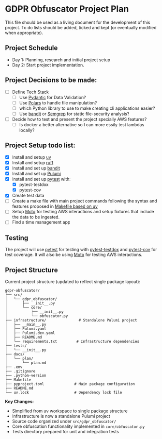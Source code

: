 # GDPR Obfuscator Project Plan

This file should be used as a living document for the development of this project. To do lists should be added, ticked and kept (or eventually modified when appropriate).

## Project Schedule

- Day 1: Planning, research and initial project setup
- Day 2: Start project implementation.

## Project Decisions to be made:

- [ ] Define Tech Stack
  - [ ] Use [Pydantic](https://docs.pydantic.dev/latest/) for Data Validation?
  - [ ] Use [Polars](https://pola.rs) to handle file manipulation?
  - [ ] which Python library to use to make creating cli applications easier?
  - [ ] Use [bandit](https://bandit.readthedocs.io/en/latest/index.html) or [Semgrep](https://semgrep.dev) for static file-security analysis?
- [ ] Decide how to test and present the project specially AWS features?
  - [ ] Is docker a better alternative so I can more essily test lambdas locally?

## Project Setup todo list:

- [x] Install and setup [uv](https://docs.astral.sh/uv/)
- [x] Install and setup [ruff](https://docs.astral.sh/ruff/)
- [x] Install and set up [bandit](https://bandit.readthedocs.io/en/latest/index.html)
- [x] Install and set up [Pulumi](https://www.pulumi.com/product/infrastructure-as-code/)
- [x] Install and set up [pytest](https://docs.pytest.org/en/stable/) with:
  - [x] pytest-testdox
  - [x] pytest-cov
- [x] Create test data
- [ ] Create a make file with main project commands following the syntax and features proposed in [Makefile based on uv](https://mmngreco.dev/posts/uv-makefile/)
- [ ] Setup [Moto](https://docs.getmoto.org/en/latest/docs/getting_started.html) for testing AWS interactions and setup fixtures that include the data to be ingested.
- [ ] Find a time management app

## Testing

The project will use [pytest](https://docs.pytest.org/en/stable/) for testing with [pytest-testdox](https://pypi.org/project/pytest-testdox/) and [pytest-cov](https://pypi.org/project/pytest-cov/) for test coverage. It will also be using [Moto](https://docs.getmoto.org/en/latest/docs/getting_started.html) for testing AWS interactions.

## Project Structure

Current project structure (updated to reflect single package layout):

```
gdpr-obfuscator/
├── src/
│   └── gdpr_obfuscator/
│       ├── __init__.py
│       └── core/
│           ├── __init__.py
│           └── obfuscator.py
├── infrastructure/               # Standalone Pulumi project
│   ├── __main__.py
│   ├── Pulumi.yaml
│   ├── Pulumi.dev.yaml
│   ├── README.md
│   └── requirements.txt         # Infrastructure dependencies
├── tests/
│   └── __init__.py
├── docs/
│   └── plan/
│       └── plan.md
├── .env
├── .gitignore
├── .python-version
├── Makefile
├── pyproject.toml              # Main package configuration
├── README.md
└── uv.lock                     # Dependency lock file
```

**Key Changes:**

- Simplified from uv workspace to single package structure
- Infrastructure is now a standalone Pulumi project
- Source code organized under `src/gdpr_obfuscator/`
- Core obfuscation functionality implemented in `core/obfuscator.py`
- Tests directory prepared for unit and integration tests
